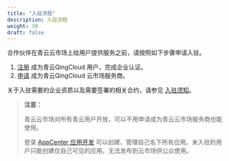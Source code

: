 ```yaml
---
title: "入驻流程"
description: 入驻流程
weight: 30
draft: false
---
```


合作伙伴在青云云市场上给用户提供服务之前，请按照如下步骤申请入驻。

1. [注册](https://console.qingcloud.com/signup) 成为青云QingCloud 用户，完成企业认证。
2. [申请](https://appcenter.qingcloud.com/apply) 成为青云QingCloud 云市场服务商。

关于入驻需要的企业资质以及需要签署的相关合约，请参见 [入驻须知](../10_prerequisite)。

> **注意：**
>
> 青云云市场对所有青云用户开放，可以不用申请成为青云云市场服务商也能使用。
>
> 登录 [AppCenter 应用开发](https://appcenter.qingcloud.com/developer) 可以创建、管理自己名下所有应用。未入驻的用户只能创建仅自己可见的应用，无法发布到云市场供公众使用。

